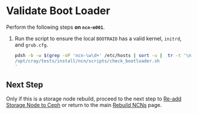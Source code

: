 # Validate Boot Loader

Perform the following steps **on `ncn-m001`**.

1. Run the script to ensure the local `BOOTRAID` has a valid kernel, `initrd`, and `grub.cfg`.

    ```bash
    pdsh -b -w $(grep -oP 'ncn-\w\d+' /etc/hosts | sort -u |  tr -t '\n' ',') '
    /opt/cray/tests/install/ncn/scripts/check_bootloader.sh
    '
    ```

## Next Step

Only if this is a storage node rebuild, proceed to the next step to [Re-add Storage Node to Ceph](Re-add_Storage_Node_to_Ceph.md) or return to the main [Rebuild NCNs](Rebuild_NCNs.md) page.